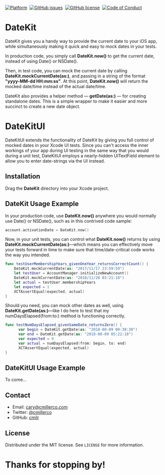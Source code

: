 <!--
Badges
-->
[![Platform][mlw-badge]][repo]&nbsp;
[![GitHub issues][issues-badge]][issues]&nbsp;
[![GitHub license][license-badge]][license]&nbsp;
[![Code of Conduct][coc-badge]][coc]&nbsp;

<!--
Badge References
-->
[mlw-badge]:https://img.shields.io/badge/platform-iOS-8056d5.svg?style=for-the-badge&logo=apple&logoColor=white
[issues-badge]:https://img.shields.io/github/issues/cmilr/swift-datekit.svg?style=for-the-badge&logo=github&logoColor=white
[license-badge]:https://img.shields.io/github/license/cmilr/swift-datekit.svg?style=for-the-badge
[coc-badge]:https://img.shields.io/badge/code%20of-conduct-ff69b4.svg?style=for-the-badge

<!--
URL References
-->
[repo]:https://github.com/cmilr/swift-datekit
[issues]:https://github.com/cmilr/swift-datekit/issues
[license]:https://github.com/cmilr/swift-datekit/blob/master/LICENSE
[coc]:https://github.com/cmilr/swift-datekit/blob/master/CODE_OF_CONDUCT.md

# DateKit

DateKit gives you a handy way to provide the current date to your iOS app, while simultaneously making it quick and easy to mock dates in your tests.

In production code, you simply call **DateKit.now()** to get the current date, instead of using Date() or NSDate().

Then, in test code, you can mock the current date by calling **DateKit.mockCurrentDate(as:)**, and passing in a string of the format **"yyyy-MM-dd HH:mm:ss"**. At this point, **DateKit.now()** will return the mocked date/time instead of the actual date/time.

DateKit also provides a helper method — **getDate(as:)** — for creating standalone dates. This is a simple wrapper to make it easier and more succinct to create a new date object.

# DateKitUI

DateKitUI extends the functionality of DateKit by giving you full control of mocked dates in your Xcode UI tests. Since you can't access the inner workings of your app during UI testing in the same way that you would during a unit test, DateKitUI employs a nearly-hidden UITextField element to allow you to enter date-strings via the UI instead. 

## Installation

Drag the **DateKit** directory into your Xcode project.

## DateKit Usage Example

In your production code, use **DateKit.now()** anywhere you would normally use Date() or NSDate(), such as in this contrived code sample:
```swift
account.activationDate = DateKit.now()
```
Now, in your unit tests, you can control what **DateKit.now()** returns by using **DateKit.mockCurrentDate(as:)**—which means you can effectively move your tests forward in time to make sure that time/date-critical code works the way you intended.
```swift
func testUserMembershipYears_givenOneYear_returnsCorrectCount() {
	DateKit.mockCurrentDate(as: "2017/11/17 23:59:59")
	let testUser = AccountManager.initializeNewAccount()
	DateKit.mockCurrentDate(as: "2018/11/28 03:21:18")
	let actual = testUser.membershipYears
	let expected = 1
	XCTAssertEqual(expected, actual)
}
```
Should you need, you can mock other dates as well, using **DateKit.getDate(as:)**—like I do here to test that my numDaysElapsed(from:to:) method is functioning correctly.
```swift
func testNumDaysElapsed_givenSameDate_returnsZero() {
      var begin = DateKit.getDate(as: "2018-08-09 00:30:30")
      var end = DateKit.getDate(as: "2018-08-09 05:22:18")
      var expected = 0
      var actual = numDaysElapsed(from: begin, to: end)
      XCTAssertEqual(expected, actual)
}
```
## DateKitUI Usage Example
To come...

## Contact
- Email: cary@cmillerco.com
- Twitter: [@cmillerco](https://twitter.com/cmillerco)
- GitHub: [cmilr](https://github.com/cmilr/)

## License
Distributed under the MIT license. See ``LICENSE`` for more information.

# Thanks for stopping by!
